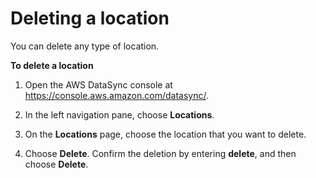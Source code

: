 # Deleting a location<a name="deleting-location"></a>

You can delete any type of location\.

**To delete a location**

1. Open the AWS DataSync console at [https://console\.aws\.amazon\.com/datasync/](https://console.aws.amazon.com/datasync/)\.

1. In the left navigation pane, choose **Locations**\.

1. On the **Locations** page, choose the location that you want to delete\.

1. Choose **Delete**\. Confirm the deletion by entering **delete**, and then choose **Delete**\.